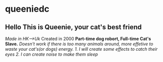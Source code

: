 # queeniedc
## Hello This is Queenie, your cat's best friend
*Made in HK-->Uk* Created in 2000
**Part-time dog robort, Full-time Cat's Slave.**
*Doesn't work if there is too many animals around, more effetive to waste your cat's(or dogs) energy.*
*1. I will create some effects to catch their eyes*
*2. I can create noise to make them sleep*
